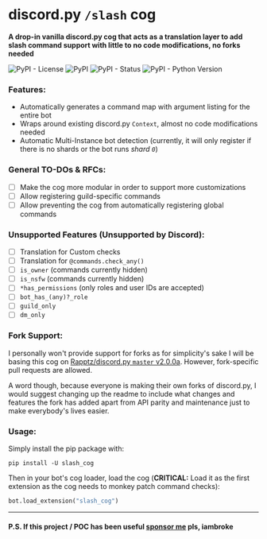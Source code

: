 # discord.py `/slash` cog
**A drop-in vanilla discord.py cog that acts as a translation layer to add slash command support with little to no code modifications, no forks needed**

![PyPI - License](https://img.shields.io/pypi/l/slash_cog) ![PyPI](https://img.shields.io/pypi/v/slash_cog) ![PyPI - Status](https://img.shields.io/pypi/status/slash_cog) ![PyPI - Python Version](https://img.shields.io/pypi/pyversions/slash_cog)

### Features:

 - Automatically generates a command map with argument listing for the entire bot
 - Wraps around existing discord.py `Context`, almost no code modifications needed
 - Automatic Multi-Instance bot detection (currently, it will only register if there is no shards or the bot runs *shard `0`*)

### General TO-DOs & RFCs:

 - [ ] Make the cog more modular in order to support more customizations
 - [ ] Allow registering guild-specific commands
 - [ ] Allow preventing the cog from automatically registering global commands

### Unsupported Features (Unsupported by Discord):

 - [ ] Translation for Custom checks
 - [ ] Translation for `@commands.check_any()`
 - [ ] `is_owner` (commands currently hidden)
 - [ ] `is_nsfw` (commands currently hidden)
 - [ ] `*has_permissions` (only roles and user IDs are accepted)
 - [ ] `bot_has_(any)?_role`
 - [ ] `guild_only`
 - [ ] `dm_only`

### Fork Support:
I personally won't provide support for forks as for simplicity's sake I will be basing this cog on [Rapptz/discord.py `master` v2.0.0a](https://github.com/Rapptz/discord.py/tree/master). However, fork-specific pull requests are allowed.

A word though, because everyone is making their own forks of discord.py, I would suggest changing up the readme to include what changes and features the fork has added apart from API parity and maintenance just to make everybody's lives easier.

### Usage:
Simply install the pip package with:
```shell script
pip install -U slash_cog
```

Then in your bot's cog loader, load the cog (**CRITICAL:** Load it as the first extension as the cog needs to monkey patch command checks):
```python
bot.load_extension("slash_cog")
```

---
#### P.S. If this project / POC has been useful [sponsor me](https://www.patreon.com/CortexPE) pls, iambroke
